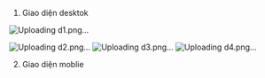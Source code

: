 1. Giao diện desktok

![Uploading d1.png…]()

![Uploading d2.png…]()
![Uploading d3.png…]()
![Uploading d4.png…]()

2. Giao diện moblie



